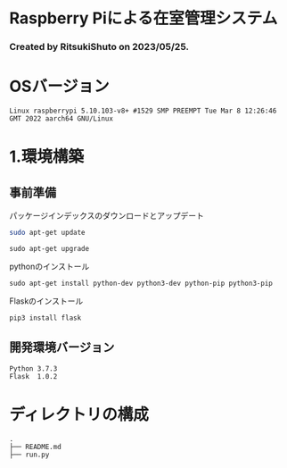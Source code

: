# Raspberry Piによる在室管理システム
### Created by RitsukiShuto on 2023/05/25.

# OSバージョン
```
Linux raspberrypi 5.10.103-v8+ #1529 SMP PREEMPT Tue Mar 8 12:26:46 GMT 2022 aarch64 GNU/Linux
```

# 1.環境構築
## 事前準備
パッケージインデックスのダウンロードとアップデート
``` bash
sudo apt-get update
```
```
sudo apt-get upgrade
```

pythonのインストール
```
sudo apt-get install python-dev python3-dev python-pip python3-pip
```
Flaskのインストール
```
pip3 install flask
```

## 開発環境バージョン
```
Python 3.7.3
Flask  1.0.2
```

# ディレクトリの構成
```
.
├── README.md
├── run.py
```